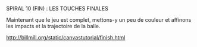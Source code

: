 SPIRAL 10 (FIN) : LES TOUCHES FINALES

Maintenant que le jeu est complet, mettons-y un peu de couleur et affinons les impacts et la trajectoire de la balle.


http://billmill.org/static/canvastutorial/finish.html